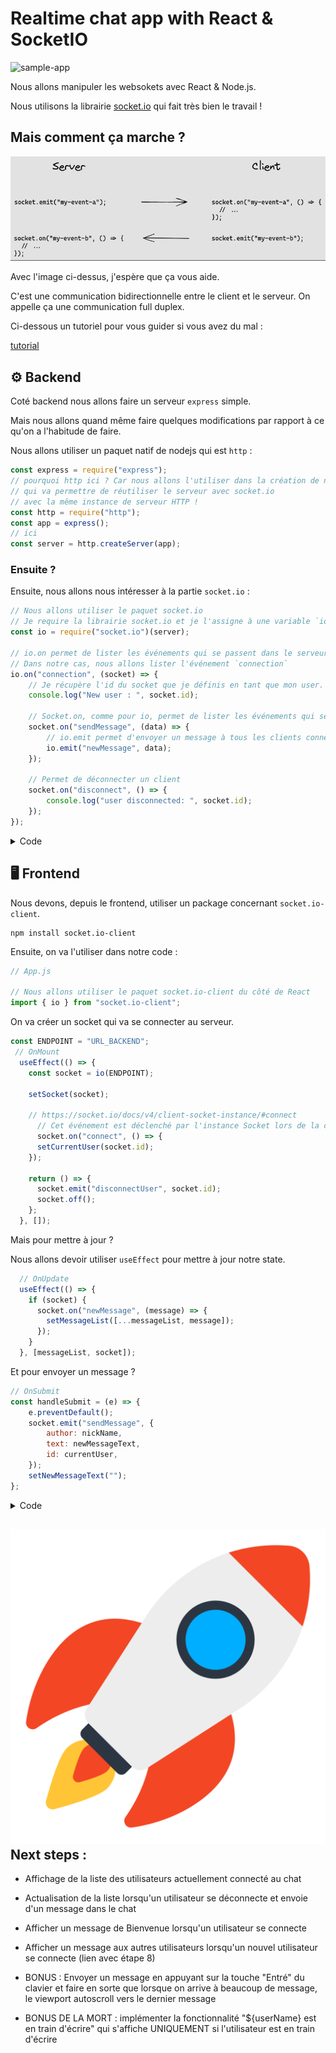 # Realtime chat app with React & SocketIO

![sample-app](https://lh6.googleusercontent.com/uRkjeHOuGGGf9HnK7bZ1Zd6WeNMo8kaR6Py0_RiEDx1VUuTPx4oYNvfmPlOxNLAicM7bnr9rm0oY0E7k0fwfaZIEz4K1V-5ejOM3ztmrmjIjC8OsRyzNf0HZurxMWUMzdLgic7o8oC-RQxELo8vdcVw)

Nous allons manipuler les websokets avec React & Node.js.

Nous utilisons la librairie [socket.io](https://socket.io/) qui fait très bien le travail !

## Mais comment ça marche ?

![socket-overview](https://github.com/GorskiAnthony/WCS_websocket/raw/crm/_doc/socketio.png)

Avec l'image ci-dessus, j'espère que ça vous aide.

C'est une communication bidirectionnelle entre le client et le serveur. On appelle ça une communication full duplex.

Ci-dessous un tutoriel pour vous guider si vous avez du mal :

[tutorial](https://medium.com/@abbasashraff12313/creating-a-real-time-chat-application-with-socket-io-and-react-ecca78c13819)

## ⚙️ Backend

Coté backend nous allons faire un serveur `express` simple.

Mais nous allons quand même faire quelques modifications par rapport à ce qu'on a l'habitude de faire.

Nous allons utiliser un paquet natif de nodejs qui est `http` :

```js
const express = require("express");
// pourquoi http ici ? Car nous allons l'utiliser dans la création de notre server
// qui va permettre de réutiliser le serveur avec socket.io 
// avec la même instance de serveur HTTP !
const http = require("http");
const app = express();
// ici
const server = http.createServer(app);
```

### Ensuite ?

Ensuite, nous allons nous intéresser à la partie `socket.io` :

```js
// Nous allons utiliser le paquet socket.io
// Je require la librairie socket.io et je l'assigne à une variable `io`, celui-ci prendra mon serveur HTTP
const io = require("socket.io")(server);

// io.on permet de lister les événements qui se passent dans le serveur
// Dans notre cas, nous allons lister l'événement `connection`
io.on("connection", (socket) => {
    // Je récupère l'id du socket que je définis en tant que mon user.
    console.log("New user : ", socket.id);

    // Socket.on, comme pour io, permet de lister les événements qui se passent côté client
    socket.on("sendMessage", (data) => {
        // io.emit permet d'envoyer un message à tous les clients connectés, en passant comme argument `data`
        io.emit("newMessage", data);
    });

    // Permet de déconnecter un client
    socket.on("disconnect", () => {
        console.log("user disconnected: ", socket.id);
    });
});

```

<details>
    <summary>Code</summary>

```js
const express = require("express");
const http = require("http");
// par anticipation, on installe les cors.
const cors = require("cors");

const app = express();
const server = http.createServer(app);

app.use(cors());

const io = require("socket.io")(server);
const port = 5050;

io.on("connection", (socket) => {
  console.log("New user : ", socket.id);

  socket.on("sendMessage", (data) => {
    io.emit("newMessage", data);
  });

  // disconnect
  socket.on("disconnect", () => {
    console.log("user disconnected: ", socket.id);
  });
});

server.listen(port, (err) => {
  if (err) {
    console.log(err);
  }
  console.log(`server is listening on port ${port}`);
});
```
</details>

## 🖥 Frontend

Nous devons, depuis le frontend, utiliser un package concernant `socket.io-client`.

```shell
npm install socket.io-client
```

Ensuite, on va l'utiliser dans notre code :

```js
// App.js

// Nous allons utiliser le paquet socket.io-client du côté de React
import { io } from "socket.io-client";
```

On va créer un socket qui va se connecter au serveur.

```js
const ENDPOINT = "URL_BACKEND";
 // OnMount
  useEffect(() => {
    const socket = io(ENDPOINT);
    
    setSocket(socket);

    // https://socket.io/docs/v4/client-socket-instance/#connect
      // Cet événement est déclenché par l'instance Socket lors de la connexion et de la reconnexion.
      socket.on("connect", () => {
      setCurrentUser(socket.id);
    });

    return () => {
      socket.emit("disconnectUser", socket.id);
      socket.off();
    };
  }, []);
```

Mais pour mettre à jour ?

Nous allons devoir utiliser `useEffect` pour mettre à jour notre state.

```js
  // OnUpdate
  useEffect(() => {
    if (socket) {
      socket.on("newMessage", (message) => {
        setMessageList([...messageList, message]);
      });
    }
  }, [messageList, socket]);

```

Et pour envoyer un message ?

```js
// OnSubmit
const handleSubmit = (e) => {
    e.preventDefault();
    socket.emit("sendMessage", {
        author: nickName,
        text: newMessageText,
        id: currentUser,
    });
    setNewMessageText("");
};
```

<details>
    <summary>Code</summary>

```js
import React, { useEffect, useRef } from "react";
import { io } from "socket.io-client";
import "./App.css";

const App = () => {
  const [messageList, setMessageList] = React.useState([]);
  const [newMessageText, setNewMessageText] = React.useState("");
  const [nickName, setNickName] = React.useState("");
  const [socket, setSocket] = React.useState(null);
  const [currentUser, setCurrentUser] = React.useState(null);

  const ENDPOINT = "http://localhost:5050";

  // OnMount
  useEffect(() => {
    const socket = io(ENDPOINT);

    setSocket(socket);

    socket.on("connect", () => {
      setCurrentUser(socket.id);
    });

    return () => {
      socket.emit("disconnectUser", socket.id);
      socket.off();
    };
  }, []);

  // OnUpdate
  useEffect(() => {
    if (socket) {
      socket.on("newMessage", (message) => {
        setMessageList([...messageList, message]);
      });
    }
  }, [messageList, socket]);

  const handleSubmit = (e) => {
    e.preventDefault();
    socket.emit("sendMessage", {
      author: nickName,
      text: newMessageText,
      id: currentUser,
    });
    setNewMessageText("");
  };

  return (
    <div className="App">
      <h2>Messages</h2>

      <div className="container">
        {messageList.map((message, id) => {
          return (
            <p
              key={id}
              className={message.id === currentUser ? "my-message" : "message"}
            >
              <strong>{message.author}</strong>: {message.text}
            </p>
          );
        })}
      </div>
      <form onSubmit={handleSubmit}>
        <h2>New Message</h2>
        <input
          type="text"
          name="author"
          placeholder="Ton pseudo"
          value={nickName}
          required
          onChange={(e) => setNickName(e.target.value)}
        />
        <input
          type="text"
          name="messageContent"
          placeholder="Ton message"
          value={newMessageText}
          required
          onChange={(e) => setNewMessageText(e.target.value)}
        />
        <input type="submit" value="Envoyer" />
      </form>
    </div>
  );
};

export default App;
```

</details>


## ![rocket](image.png) Next steps : 

- Affichage de la liste des utilisateurs actuellement connecté au chat

- Actualisation de la liste lorsqu'un utilisateur se déconnecte et envoie d'un message dans le chat

- Afficher un message de Bienvenue lorsqu'un utilisateur se connecte

- Afficher un message aux autres utilisateurs lorsqu'un nouvel utilisateur se connecte (lien avec étape 8)

- BONUS : Envoyer un message en appuyant sur la touche "Entré" du clavier et faire en sorte que lorsque on arrive à beaucoup de message, le viewport autoscroll vers le dernier message

- BONUS DE LA MORT : implémenter la fonctionnalité "${userName} est en train d'écrire" qui s'affiche UNIQUEMENT si l'utilisateur est en train d'écrire
